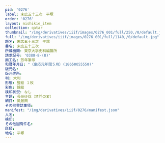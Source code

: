 ```yaml
---
pid: '0276'
label: 末広五十三次　平塚
order: '0276'
layout: nishikie_item
collection: qatar
thumbnail: "/img/derivatives/iiif/images/0276_001/full/250,/0/default.jpg"
full: "/img/derivatives/iiif/images/0276_001/full/1140,/0/default.jpg"
題名: 末広五十三次　平塚
書名: 末広五十三次
所蔵機関: 東京大学史料編纂所
請求記号: '0380-8-(8)'
画工名: 芳年筆印
和暦年月日: "（慶応元年閏５月）(18650055550)"
版元名: 
版元住所: 
判: 大判
形態: 竪絵 １枚
彩色: 錦絵
検印状況: なし
主題: 長州征伐（禁門の変）
細目: 風景画
その他書誌事項: 
manifest: "/img/derivatives/iiif/0276/manifest.json"
人名: 
検印: 
その他固有件名: 
彫師: 
地名: 平塚
---
```

